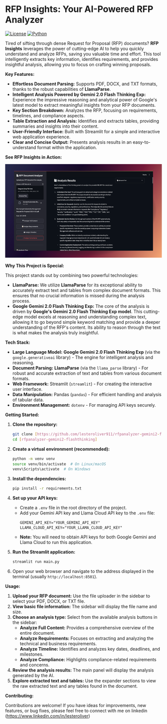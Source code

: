 # RFP Insights: Your AI-Powered RFP Analyzer

[![License](https://img.shields.io/badge/License-MIT-yellow.svg)](https://opensource.org/licenses/MIT)
[![Python](https://img.shields.io/badge/Python-3.8+-blue.svg)](https://www.python.org/downloads/)

Tired of sifting through dense Request for Proposal (RFP) documents?  **RFP Insights** leverages the power of cutting-edge AI to help you quickly understand and analyze RFPs, saving you valuable time and effort. This tool intelligently extracts key information, identifies requirements, and provides insightful analysis, allowing you to focus on crafting winning proposals.

**Key Features:**

*   **Effortless Document Parsing:**  Supports PDF, DOCX, and TXT formats, thanks to the robust capabilities of **LlamaParse**.
*   **Intelligent Analysis Powered by Gemini 2.0 Flash Thinking Exp:**  Experience the impressive reasoning and analytical power of Google's latest model to extract meaningful insights from your RFP documents.
*   **Key Section Breakdown:**  Analyzes the RFP, focusing on requirements, timelines, and compliance aspects.
*   **Table Extraction and Analysis:**  Identifies and extracts tables, providing summaries and insights into their content.
*   **User-Friendly Interface:**  Built with Streamlit for a simple and interactive web application experience.
*   **Clear and Concise Output:**  Presents analysis results in an easy-to-understand format within the application.

**See RFP Insights in Action:**

<img src="https://github.com/lesteroliver911/rfpanalyzer-gemini2-flashthinking/blob/main/lesteroliver-rfp-gemini2flashexp.png" alt="Screenshot of RFP Analyzer interface showing analysis results" height="300">

**Why This Project is Special:**

This project stands out by combining two powerful technologies:

*   **LlamaParse:**  We utilize **LlamaParse** for its exceptional ability to accurately extract text and tables from complex document formats. This ensures that no crucial information is missed during the analysis process.
*   **Google Gemini 2.0 Flash Thinking Exp:** The core of the analysis is driven by **Google's Gemini 2.0 Flash Thinking Exp model**. This cutting-edge model excels at reasoning and understanding complex text, allowing it to go beyond simple keyword matching and provide a deeper understanding of the RFP's content. Its ability to reason through the text is what makes the analysis truly insightful.

**Tech Stack:**

*   **Large Language Model:**  **Google Gemini 2.0 Flash Thinking Exp** (via the `google.generativeai` library) -  The engine for intelligent analysis and reasoning.
*   **Document Parsing:** **LlamaParse** (via the `llama_parse` library) -  For robust and accurate extraction of text and tables from various document formats.
*   **Web Framework:** Streamlit (`streamlit`) - For creating the interactive user interface.
*   **Data Manipulation:** Pandas (`pandas`) - For efficient handling and analysis of tabular data.
*   **Environment Management:** `dotenv` - For managing API keys securely.

**Getting Started:**

1. **Clone the repository:**
    ```bash
    git clone [https://github.com/lesteroliver911/rfpanalyzer-gemini2-flashthinking]
    cd [rfpanalyzer-gemini2-flashthinking]
    ```

2. **Create a virtual environment (recommended):**
    ```bash
    python -m venv venv
    source venv/bin/activate  # On Linux/macOS
    venv\Scripts\activate  # On Windows
    ```

3. **Install the dependencies:**
    ```bash
    pip install -r requirements.txt
    ```

4. **Set up your API keys:**
    *   Create a `.env` file in the root directory of the project.
    *   Add your Gemini API key and Llama Cloud API key to the `.env` file:
        ```dotenv
        GEMINI_API_KEY="YOUR_GEMINI_API_KEY"
        LLAMA_CLOUD_API_KEY="YOUR_LLAMA_CLOUD_API_KEY"
        ```
    *   **Note:** You will need to obtain API keys for both Google Gemini and Llama Cloud to run this application.

5. **Run the Streamlit application:**
    ```bash
    streamlit run main.py
    ```

6. Open your web browser and navigate to the address displayed in the terminal (usually `http://localhost:8501`).

**Usage:**

1. **Upload your RFP document:** Use the file uploader in the sidebar to select your PDF, DOCX, or TXT file.
2. **View basic file information:** The sidebar will display the file name and size.
3. **Choose an analysis type:** Select from the available analysis buttons in the sidebar:
    *   **Analyze Full Content:** Provides a comprehensive overview of the entire document.
    *   **Analyze Requirements:** Focuses on extracting and analyzing the technical and business requirements.
    *   **Analyze Timeline:**  Identifies and analyzes key dates, deadlines, and milestones.
    *   **Analyze Compliance:**  Highlights compliance-related requirements and concerns.
4. **Review the analysis results:** The main panel will display the analysis generated by the AI.
5. **Explore extracted text and tables:** Use the expander sections to view the raw extracted text and any tables found in the document.

**Contributing:**

Contributions are welcome! If you have ideas for improvements, new features, or bug fixes, please feel free to connect with me on linkedin (https://www.linkedin.com/in/lesteroliver)
